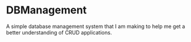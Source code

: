 # DBManagement
A simple database management system that I am making to help me get a better understanding of CRUD applications.
